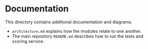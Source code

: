 # Documentation

This directory contains additional documentation and diagrams.

- `architecture.md` explains how the modules relate to one another.
- The main repository `README.md` describes how to run the tests and scoring
  service.
